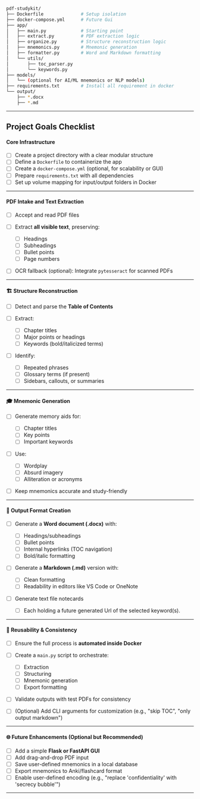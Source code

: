 ```bash
pdf-studykit/
├── Dockerfile              # Setup isolation
├── docker-compose.yml      # Future Gui
├── app/
│   ├── main.py             # Starting point
│   ├── extract.py          # PDF extraction logic
│   ├── organize.py         # Structure reconstruction logic
│   ├── mnemonics.py        # Mnemonic generation
│   ├── formatter.py        # Word and Markdown formatting
│   └── utils/
│       ├── toc_parser.py
│       └── keywords.py
├── models/
│   └── (optional for AI/ML mnemonics or NLP models)
├── requirements.txt        # Install all requirement in docker
└── output/
    ├── *.docx
    ├── *.md

```
---

## **Project Goals Checklist**

#### Core Infrastructure

* [ ] Create a project directory with a clear modular structure
* [ ] Define a `Dockerfile` to containerize the app
* [ ] Create a `docker-compose.yml` (optional, for scalability or GUI)
* [ ] Prepare `requirements.txt` with all dependencies
* [ ] Set up volume mapping for input/output folders in Docker

---

#### PDF Intake and Text Extraction

* [ ] Accept and read PDF files
* [ ] Extract **all visible text**, preserving:

  * [ ] Headings
  * [ ] Subheadings
  * [ ] Bullet points
  * [ ] Page numbers
* [ ] OCR fallback (optional): Integrate `pytesseract` for scanned PDFs

---

#### 🏗️ Structure Reconstruction

* [ ] Detect and parse the **Table of Contents**
* [ ] Extract:

  * [ ] Chapter titles
  * [ ] Major points or headings
  * [ ] Keywords (bold/italicized terms)
* [ ] Identify:

  * [ ] Repeated phrases
  * [ ] Glossary terms (if present)
  * [ ] Sidebars, callouts, or summaries

---

#### 🎓 Mnemonic Generation

* [ ] Generate memory aids for:

  * [ ] Chapter titles
  * [ ] Key points
  * [ ] Important keywords
* [ ] Use:

  * [ ] Wordplay
  * [ ] Absurd imagery
  * [ ] Alliteration or acronyms
* [ ] Keep mnemonics accurate and study-friendly

---

#### 📄 Output Format Creation

* [ ] Generate a **Word document (.docx)** with:

  * [ ] Headings/subheadings
  * [ ] Bullet points
  * [ ] Internal hyperlinks (TOC navigation)
  * [ ] Bold/italic formatting
* [ ] Generate a **Markdown (.md)** version with:

  * [ ] Clean formatting
  * [ ] Readability in editors like VS Code or OneNote
* [ ] Generate text file notecards
    * [ ] Each holding a future generated Url of the selected keyword(s).
    

---

#### 🔁 Reusability & Consistency

* [ ] Ensure the full process is **automated inside Docker**
* [ ] Create a `main.py` script to orchestrate:

  * [ ] Extraction
  * [ ] Structuring
  * [ ] Mnemonic generation
  * [ ] Export formatting
* [ ] Validate outputs with test PDFs for consistency
* [ ] (Optional) Add CLI arguments for customization (e.g., "skip TOC", "only output markdown")

---

#### 🌐 Future Enhancements (Optional but Recommended)

* [ ] Add a simple **Flask or FastAPI GUI**
* [ ] Add drag-and-drop PDF input
* [ ] Save user-defined mnemonics in a local database
* [ ] Export mnemonics to Anki/flashcard format
* [ ] Enable user-defined encoding (e.g., "replace 'confidentiality' with 'secrecy bubble'")

---